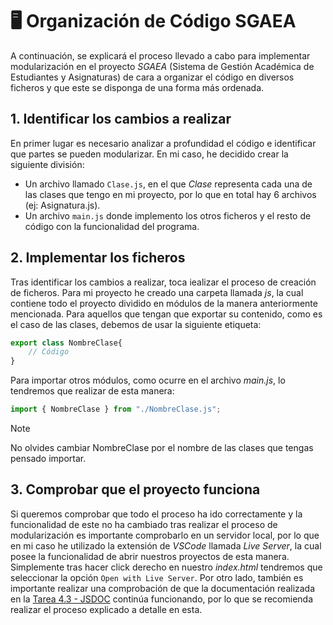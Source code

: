 # 🖥️ Organización de Código SGAEA
A continuación, se explicará el proceso llevado a cabo para implementar modularización en el proyecto *SGAEA* (Sistema de Gestión Académica de Estudiantes y Asignaturas) de cara a organizar el código en diversos ficheros y que este se disponga de una forma más ordenada.


## 1. Identificar los cambios a realizar
En primer lugar es necesario analizar a profundidad el código e identificar que partes se pueden modularizar. En mi caso, he decidido crear la siguiente división:
* Un archivo llamado `Clase.js`, en el que _Clase_ representa cada una de las clases que tengo en mi proyecto, por lo que en total hay 6 archivos (ej: Asignatura.js).
* Un archivo `main.js` donde implemento los otros ficheros y el resto de código con la funcionalidad del programa.

## 2. Implementar los ficheros 
Tras identificar los cambios a realizar, toca iealizar el proceso de creación de ficheros. Para mi proyecto he creado una carpeta llamada *js*, la cual contiene todo el proyecto dividido en módulos de la manera anteriormente mencionada. Para aquellos que tengan que exportar su contenido, como es el caso de las clases, debemos de usar la siguiente etiqueta:
```js
export class NombreClase{
    // Código
}
```
Para importar otros módulos, como ocurre en el archivo *main.js*, lo tendremos que realizar de esta manera:
```js
import { NombreClase } from "./NombreClase.js";
```

> [!NOTE]
> No olvides cambiar NombreClase por el nombre de las clases que tengas pensado importar.

## 3. Comprobar que el proyecto funciona
Si queremos comprobar que todo el proceso ha ido correctamente y la funcionalidad de este no ha cambiado tras realizar el proceso de modularización es importante comprobarlo en un servidor local, por lo que en mi caso he utilizado la extensión de _VSCode_ llamada *Live Server*, la cual posee la funcionalidad de abrir nuestros proyectos de esta manera. Simplemente tras hacer click derecho en nuestro *index.html* tendremos que seleccionar la opción `Open with Live Server`. Por otro lado, también es importante realizar una comprobación de que la documentación realizada en la [Tarea 4.3 - JSDOC](https://github.com/FyarX/DWEC_AaronAvilaMoral/tree/master/proyecto_estudiantes/Task_4.3-JSDoc_Documenting) continúa funcionando, por lo que se recomienda realizar el proceso explicado a detalle en esta.